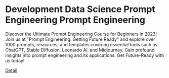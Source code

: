 # Development Data Science Prompt Engineering Prompt Engineering

Discover the Ultimate Prompt Engineering Course for Beginners in 2023! Join us at "Prompt Engineering: Getting Future Ready" and explore over 1000 prompts, resources, and templates covering essential tools such as ChatGPT, Stable Diffusion, Leonardo AI, and Midjourney. Gain profound insights into prompt engineering and its applications. Get Future-Ready with us today! 

[Detail](https://eduitfree.com/courses/development-data-science-prompt-engineering-prompt-engineering)